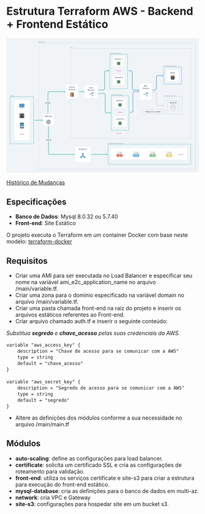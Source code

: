 # Estrutura Terraform AWS - Backend + Frontend Estático

![Estrutura](https://github.com/lucasnbertoldi/aws-backend-static-front-end/blob/main/sctructure.png)

[Histórico de Mudanças](https://github.com/lucasnbertoldi/aws-terraform-angular-java-mysql/blob/main/CHANGELOG.md)

## Especificações

 - **Banco de Dados**: Mysql 8.0.32 ou 5.7.40
 - **Front-end**: Site Estático

O projeto executa o Terraform em um container Docker com base neste modelo: [terraform-docker](https://github.com/lucasnbertoldi/terraform-docker)

## Requisitos

- Criar uma AMI para ser executada no Load Balancer e especificar seu nome na variável ami_e2c_application_name no arquivo /main/variable.tf.
- Criar uma zona para o domínio especificado na variável domain no arquivo /main/variable.tf. 
- Criar uma pasta chamada front-end na raiz do projeto e inserir os arquivos estáticos referentes ao Front-end.
- Criar arquivo chamado auth.tf e inserir o seguinte conteúdo:

*Substitua **segredo** e **chave_acesso** pelas suas credenciais da AWS.*

    variable "aws_access_key" {
        description = "Chave de acesso para se comunicar com a AWS"
        type = string
        default = "chave_acesso"
    }
    
    variable "aws_secret_key" {
        description = "Segredo de acesso para se comunicar com a AWS"
        type = string
        default = "segredo"
    }

- Altere as definições dos módulos conforme a sua necessidade no arquivo /main/main.tf

## Módulos

 - **auto-scaling**: define as configurações para load balancer.
 - **certificate**: solicita um certificado SSL e cria as configurações de roteamento para validação.
 - **front-end**: utiliza os serviços certificate e site-s3 para criar a estrutura para execução do front-end estático.
 - **mysql-database**: cria as definições para o banco de dados em multi-az.
 - **network**: cria VPC e Gateway
 - **site-s3**: configurações para hospedar site em um bucket s3.